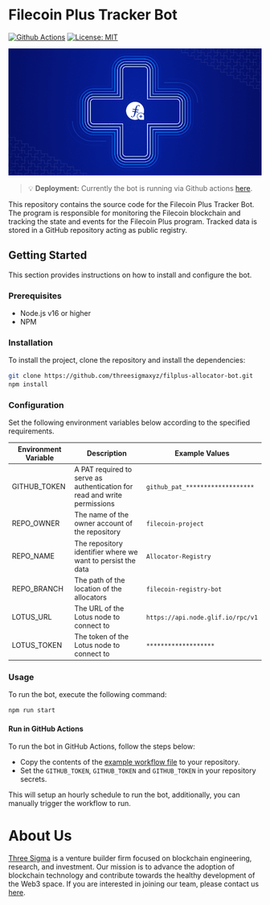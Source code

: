# Filecoin Plus Tracker Bot
[![Github Actions][gha-badge]][gha] [![License: MIT][license-badge]][license]

[gha]: https://github.com/threesigmaxyz/filplus-allocator-bot/actions
[gha-badge]: https://github.com/threesigmaxyz/filplus-allocator-bot/actions/workflows/github-actions.yml/badge.svg
[license]: LICENSE.md
[license-badge]: https://img.shields.io/badge/License-MIT-blue.svg

![banner](./img/banner.png)

> 💡 **Deployment:** Currently the bot is running via Github actions [here](https://github.com/threesigmaxyz/filplus-allocator-bot).

This repository contains the source code for the Filecoin Plus Tracker Bot. The program is responsible for monitoring the Filecoin blockchain and tracking the state and events for the Filecoin Plus program. Tracked data is stored in a GitHub repository acting as public registry.

## Getting Started
This section provides instructions on how to install and configure the bot.

### Prerequisites
- Node.js v16 or higher
- NPM

### Installation
To install the project, clone the repository and install the dependencies:

```bash
git clone https://github.com/threesigmaxyz/filplus-allocator-bot.git
npm install
```

### Configuration
Set the following environment variables below according to the specified requirements.

| Environment Variable | Description    | Example Values         |
|---------------------|-----------------|-----------------------------------------|
| GITHUB_TOKEN      | A PAT required to serve as authentication for read and write permissions   | `github_pat_*******************  `                |
| REPO_OWNER | The name of the owner account of the repository  | `filecoin-project` |
| REPO_NAME    | The repository identifier where we want to persist the data           |   `Allocator-Registry`    |
| REPO_BRANCH        | The path of the location of the allocators    |    `filecoin-registry-bot`   |
| LOTUS_URL        | The URL of the Lotus node to connect to    |    `https://api.node.glif.io/rpc/v1` |
| LOTUS_TOKEN        | The token of the Lotus node to connect to    | `*******************`  |

### Usage
To run the bot, execute the following command:

```bash
npm run start
```

#### Run in GitHub Actions
To run the bot in GitHub Actions, follow the steps below:

- Copy the contents of the [example workflow file](.github/workflows/github-actions.yml) to your repository.
- Set the `GITHUB_TOKEN`, `GITHUB_TOKEN` and `GITHUB_TOKEN` in your repository secrets.

This will setup an hourly schedule to run the bot, additionally, you can manually trigger the workflow to run.

# About Us

[Three Sigma](https://threesigma.xyz/) is a venture builder firm focused on blockchain engineering, research, and investment. Our mission is to advance the adoption of blockchain technology and contribute towards the healthy development of the Web3 space. If you are interested in joining our team, please contact us
[here](mailto:info@threesigma.xyz).